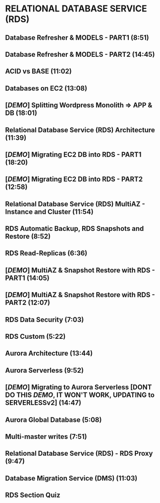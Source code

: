 # RELATIONAL DATABASE SERVICE (RDS)

## Database Refresher & MODELS - PART1 (8:51)

## Database Refresher & MODELS - PART2 (14:45)

## ACID vs BASE (11:02)

## Databases on EC2 (13:08)

## [_DEMO_] Splitting Wordpress Monolith => APP & DB (18:01)

## Relational Database Service (RDS) Architecture (11:39)

## [_DEMO_] Migrating EC2 DB into RDS - PART1 (18:20)

## [_DEMO_] Migrating EC2 DB into RDS - PART2 (12:58)

## Relational Database Service (RDS) MultiAZ - Instance and Cluster (11:54)

## RDS Automatic Backup, RDS Snapshots and Restore (8:52)

## RDS Read-Replicas (6:36)

## [_DEMO_] MultiAZ & Snapshot Restore with RDS - PART1 (14:05)

## [_DEMO_] MultiAZ & Snapshot Restore with RDS - PART2 (12:07)

## RDS Data Security (7:03)

## RDS Custom (5:22)

## Aurora Architecture (13:44)

## Aurora Serverless (9:52)

## [_DEMO_] Migrating to Aurora Serverless [DONT DO THIS _DEMO_, IT WON'T WORK, UPDATING to SERVERLESSv2] (14:47)

## Aurora Global Database (5:08)

## Multi-master writes (7:51)

## Relational Database Service (RDS) - RDS Proxy (9:47)

## Database Migration Service (DMS) (11:03)

## RDS Section Quiz
